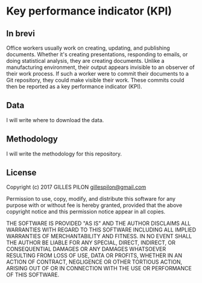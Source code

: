 # Key performance indicator (KPI)

## In brevi

Office workers usually work on creating, updating, and publishing documents. Whether it's creating presentations, responding to emails, or doing statistical analysis, they are creating documents. Unlike a manufacturing environment, their output appears invisible to an observer of their work process. If such a worker were to commit their documents to a Git repository, they could make visible their work. These commits could then be reported as a key performance indicator (KPI).

## Data

I will write where to download the data.

## Methodology

I will write the methodology for this repository.

## License

Copyright (c) 2017 GILLES PILON <gillespilon@gmail.com>

Permission to use, copy, modify, and distribute this software for any purpose with or without fee is hereby granted, provided that the above copyright notice and this permission notice appear in all copies.

THE SOFTWARE IS PROVIDED "AS IS" AND THE AUTHOR DISCLAIMS ALL WARRANTIES WITH REGARD TO THIS SOFTWARE INCLUDING ALL IMPLIED WARRANTIES OF MERCHANTABILITY AND FITNESS. IN NO EVENT SHALL THE AUTHOR BE LIABLE FOR ANY SPECIAL, DIRECT, INDIRECT, OR CONSEQUENTIAL DAMAGES OR ANY DAMAGES WHATSOEVER RESULTING FROM LOSS OF USE, DATA OR PROFITS, WHETHER IN AN ACTION OF CONTRACT, NEGLIGENCE OR OTHER TORTIOUS ACTION, ARISING OUT OF OR IN CONNECTION WITH THE USE OR PERFORMANCE OF THIS SOFTWARE.
